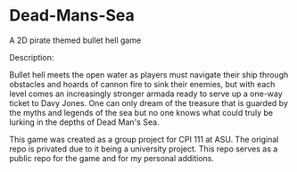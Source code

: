 # Dead-Mans-Sea
A 2D pirate themed bullet hell game


Description:

Bullet hell meets the open water as players must navigate their ship through obstacles and hoards of cannon fire to sink their enemies, but with each level comes an increasingly stronger armada ready to serve up a one-way ticket to Davy Jones. One can only dream of the treasure that is guarded by the myths and legends of the sea but no one knows what could truly be lurking in the depths of Dead Man's Sea.


This game was created as a group project for CPI 111 at ASU.
The original repo is privated due to it being a university project.
This repo serves as a public repo for the game and for my personal additions.
